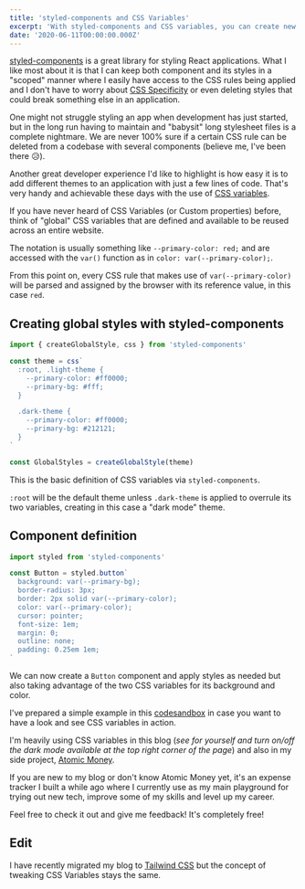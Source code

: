 ```yaml
---
title: 'styled-components and CSS Variables'
excerpt: 'With styled-components and CSS variables, you can create new themes for your app with just a few lines of code.'
date: '2020-06-11T00:00:00.000Z'
---
```


[styled-components](https://styled-components.com/) is a great library for styling React applications.
What I like most about it is that I can keep both component and its styles in a "scoped" manner where I easily have access to the CSS rules being applied and I don't have to worry about [CSS Specificity](https://developer.mozilla.org/en-US/docs/Web/CSS/Specificity) or even deleting styles that could break something else in an application.

One might not struggle styling an app when development has just started, but in the long run having to maintain and "babysit" long stylesheet files is a complete nightmare.
We are never 100% sure if a certain CSS rule can be deleted from a codebase with several components (believe me, I've been there 😥).

Another great developer experience I'd like to highlight is how easy it is to add different themes to an application with just a few lines of code.
That's very handy and achievable these days with the use of [CSS variables](https://developer.mozilla.org/en-US/docs/Web/CSS/Using_CSS_custom_properties).

If you have never heard of CSS Variables (or Custom properties) before, think of "global" CSS variables that are defined and available to be reused across an entire website.

The notation is usually something like `--primary-color: red;` and are accessed with the `var()` function as in `color: var(--primary-color);`.

From this point on, every CSS rule that makes use of `var(--primary-color)` will be parsed and assigned by the browser with its reference value, in this case `red`.

## Creating global styles with styled-components

```js
import { createGlobalStyle, css } from 'styled-components'

const theme = css`
  :root, .light-theme {
    --primary-color: #ff0000;
    --primary-bg: #fff;
  }

  .dark-theme {
    --primary-color: #ff0000;
    --primary-bg: #212121;
  }
`

const GlobalStyles = createGlobalStyle(theme)
```

This is the basic definition of CSS variables via `styled-components`.

`:root` will be the default theme unless `.dark-theme` is applied to overrule its two variables, creating in this case a "dark mode" theme.

## Component definition

```js
import styled from 'styled-components'

const Button = styled.button`
  background: var(--primary-bg);
  border-radius: 3px;
  border: 2px solid var(--primary-color);
  color: var(--primary-color);
  cursor: pointer;
  font-size: 1em;
  margin: 0;
  outline: none;
  padding: 0.25em 1em;
`
```

We can now create a `Button` component and apply styles as needed but also taking advantage of the two CSS variables for its background and color.

I've prepared a simple example in this [codesandbox](https://codesandbox.io/s/styled-components-css-variables-ojvmx) in case you want to have a look and see CSS variables in action.

I'm heavily using CSS variables in this blog (_see for yourself and turn on/off the dark mode available at the top right corner of the page_) and also in my side project, [Atomic Money](https://atomicmoney.app).

If you are new to my blog or don't know Atomic Money yet, it's an expense tracker I built a while ago where I currently use as my main playground for trying out new tech, improve some of my skills and level up my career.

Feel free to check it out and give me feedback! It's completely free!

## Edit

I have recently migrated my blog to [Tailwind CSS](https://tailwindcss.com/) but the concept of tweaking CSS Variables stays the same.

